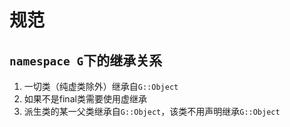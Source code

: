 # 规范

## `namespace G`下的继承关系
1. 一切类（纯虚类除外）继承自`G::Object`
2. 如果不是final类需要使用虚继承
3. 派生类的某一父类继承自`G::Object`，该类不用声明继承`G::Object`
